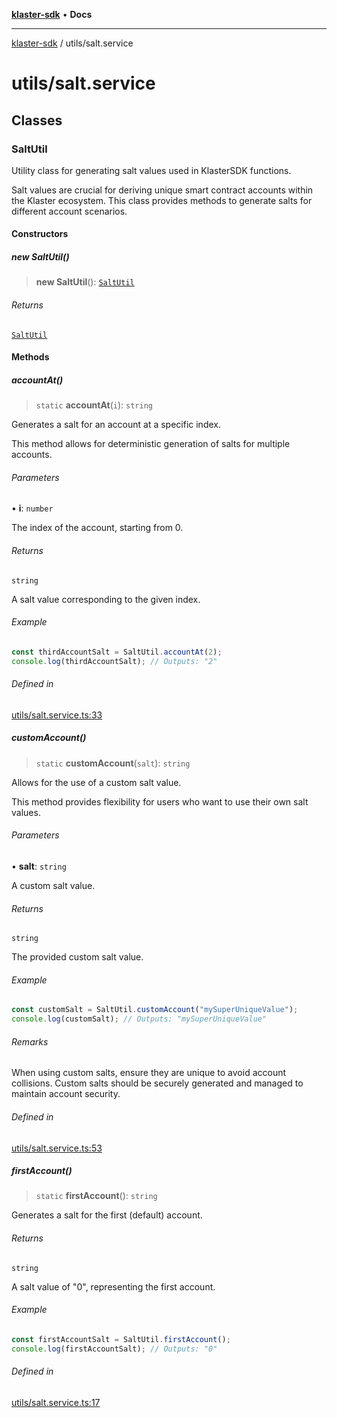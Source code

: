 [**klaster-sdk**](../README.md) • **Docs**

***

[klaster-sdk](../README.md) / utils/salt.service

# utils/salt.service

## Classes

### SaltUtil

Utility class for generating salt values used in KlasterSDK functions.

Salt values are crucial for deriving unique smart contract accounts within the Klaster ecosystem.
This class provides methods to generate salts for different account scenarios.

#### Constructors

##### new SaltUtil()

> **new SaltUtil**(): [`SaltUtil`](salt.md#saltutil)

###### Returns

[`SaltUtil`](salt.md#saltutil)

#### Methods

##### accountAt()

> `static` **accountAt**(`i`): `string`

Generates a salt for an account at a specific index.

This method allows for deterministic generation of salts for multiple accounts.

###### Parameters

• **i**: `number`

The index of the account, starting from 0.

###### Returns

`string`

A salt value corresponding to the given index.

###### Example

```ts
const thirdAccountSalt = SaltUtil.accountAt(2);
console.log(thirdAccountSalt); // Outputs: "2"
```

###### Defined in

[utils/salt.service.ts:33](https://github.com/0xPolycode/klaster-sdk/blob/5406a8bdd723a327f172c831aef2b71ee66cc88b/src/utils/salt.service.ts#L33)

##### customAccount()

> `static` **customAccount**(`salt`): `string`

Allows for the use of a custom salt value.

This method provides flexibility for users who want to use their own salt values.

###### Parameters

• **salt**: `string`

A custom salt value.

###### Returns

`string`

The provided custom salt value.

###### Example

```ts
const customSalt = SaltUtil.customAccount("mySuperUniqueValue");
console.log(customSalt); // Outputs: "mySuperUniqueValue"
```

###### Remarks

When using custom salts, ensure they are unique to avoid account collisions.
Custom salts should be securely generated and managed to maintain account security.

###### Defined in

[utils/salt.service.ts:53](https://github.com/0xPolycode/klaster-sdk/blob/5406a8bdd723a327f172c831aef2b71ee66cc88b/src/utils/salt.service.ts#L53)

##### firstAccount()

> `static` **firstAccount**(): `string`

Generates a salt for the first (default) account.

###### Returns

`string`

A salt value of "0", representing the first account.

###### Example

```ts
const firstAccountSalt = SaltUtil.firstAccount();
console.log(firstAccountSalt); // Outputs: "0"
```

###### Defined in

[utils/salt.service.ts:17](https://github.com/0xPolycode/klaster-sdk/blob/5406a8bdd723a327f172c831aef2b71ee66cc88b/src/utils/salt.service.ts#L17)
